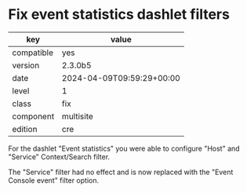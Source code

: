 [//]: # (werk v2)
# Fix event statistics dashlet filters

key        | value
---------- | ---
compatible | yes
version    | 2.3.0b5
date       | 2024-04-09T09:59:29+00:00
level      | 1
class      | fix
component  | multisite
edition    | cre

For the dashlet "Event statistics" you were able to configure "Host" and
"Service" Context/Search filter.

The "Service" filter had no effect and is now replaced with the "Event Console
event" filter option.